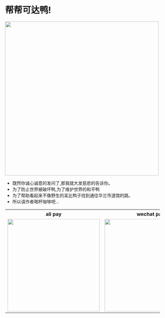 # 帮帮可达鸭!

<img style="height:500px" src="/images/psyduck.png">

- 既然你诚心诚意的发问了,那我就大发慈悲的告诉你。
- 为了防止世界被破坏鸭,为了维护世界的和平鸭
- 为了帮助看起来不像野生的呆比鸭子找到通往华兰市道馆的路。
- 所以请作者喝杯咖啡吧...

<table>
    <tr>
        <th>ali pay</th>
        <th>wechat pay</th>
    </tr>
    <tr>
        <td>
            <img style="height:300px" src="/images/alipay.png">
        </td>
        <td>
            <img style="height:300px" src="/images/wechatpay.png">
        </td>
    </tr>
</table>